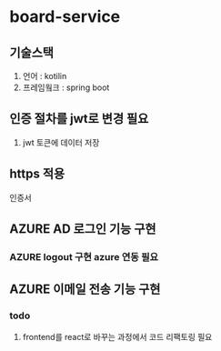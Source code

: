 # board-service
## 기술스택
1. 언어 : kotilin
2. 프레임웤크 : spring boot
## 인증 절차를 jwt로 변경 필요
1. jwt 토큰에 데이터 저장
## https 적용
인증서
## AZURE AD 로그인 기능 구현
### AZURE logout 구현 azure 연동 필요
## AZURE 이메일 전송 기능 구현

### todo
1. frontend를 react로 바꾸는 과정에서 코드 리팩토링 필요
